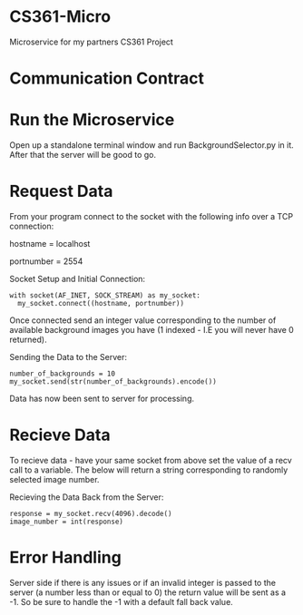 # CS361-Micro
Microservice for my partners CS361 Project

# Communication Contract

# Run the Microservice
Open up a standalone terminal window and run BackgroundSelector.py in it. After that the server will be good to go.

# Request Data
From your program connect to the socket with the following info over a TCP connection:

hostname = localhost

portnumber = 2554


Socket Setup and Initial Connection:

```
with socket(AF_INET, SOCK_STREAM) as my_socket:
  my_socket.connect((hostname, portnumber))
```

Once connected send an integer value corresponding to the number of available background images you have (1 indexed - I.E you will never have 0 returned).

Sending the Data to the Server:

```
number_of_backgrounds = 10
my_socket.send(str(number_of_backgrounds).encode())
```

Data has now been sent to server for processing.

# Recieve Data

To recieve data - have your same socket from above set the value of a recv call to a variable. The below will return a string corresponding to randomly selected image number.

Recieving the Data Back from the Server:

```
response = my_socket.recv(4096).decode()
image_number = int(response)
```

# Error Handling
Server side if there is any issues or if an invalid integer is passed to the server (a number less than or equal to 0) the return value will be sent as a -1. So be sure to handle the -1 with a default fall back value.
